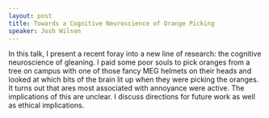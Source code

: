 ```yaml
---
layout: post
title: Towards a Cognitive Neuroscience of Orange Picking
speaker: Josh Wilson
---
```


In this talk, I present a recent foray into a new line of research: the cognitive neuroscience of gleaning. I paid some poor souls to pick oranges from a tree on campus with one of those fancy MEG helmets on their heads and looked at which bits of the brain lit up when they were picking the oranges. It turns out that ares most associated with annoyance were active. The implications of this are unclear. I discuss directions for future work as well as ethical implications.
